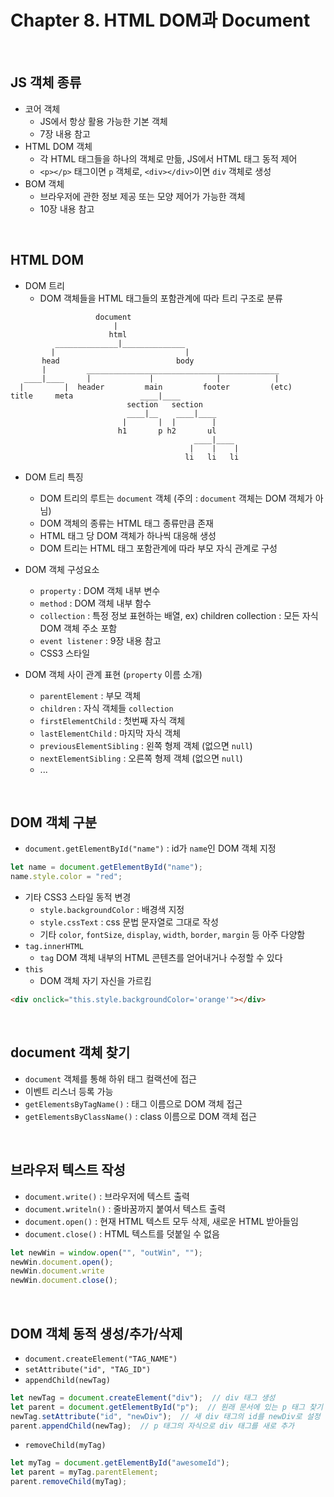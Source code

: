 # Chapter 8. HTML DOM과 Document

<br>

## JS 객체 종류
- 코어 객체
  + JS에서 항상 활용 가능한 기본 객체
  + 7장 내용 참고
- HTML DOM 객체
  + 각 HTML 태그들을 하나의 객체로 만듦, JS에서 HTML 태그 동적 제어
  + `<p></p>` 태그이면 `p` 객체로, `<div></div>`이면 `div` 객체로 생성
- BOM 객체
  + 브라우저에 관한 정보 제공 또는 모양 제어가 가능한 객체
  + 10장 내용 참고

<br>

## HTML DOM
- DOM 트리
  + DOM 객체들을 HTML 태그들의 포함관계에 따라 트리 구조로 분류
```
                   document
                       |
                      html
          ______________|______________
         |                             |
       head                          body
       |         ___________________________________________
   ____|____     |             |              |            |
  |         |  header         main         footer         (etc)
title     meta               ____|____
                          section   section
                          ____|__    ____|____
                         |       |  |        |
                        h1       p h2       ul
                                         ____|____
                                        |    |    |
                                       li   li   li
```

- DOM 트리 특징
  + DOM 트리의 루트는 `document` 객체 (주의 : `document` 객체는 DOM 객체가 아님)
  + DOM 객체의 종류는 HTML 태그 종류만큼 존재
  + HTML 태그 당 DOM 객체가 하나씩 대응해 생성
  + DOM 트리는 HTML 태그 포함관계에 따라 부모 자식 관계로 구성
 
- DOM 객체 구성요소
  + `property` : DOM 객체 내부 변수
  + `method` : DOM 객체 내부 함수
  + `collection` : 특정 정보 표현하는 배열, ex) children collection : 모든 자식 DOM 객체 주소 포함
  + `event listener` : 9장 내용 참고
  + CSS3 스타일
 
- DOM 객체 사이 관계 표현 (`property` 이름 소개)
  + `parentElement` : 부모 객체
  + `children` : 자식 객체들 `collection`
  + `firstElementChild` : 첫번째 자식 객체
  + `lastElementChild` : 마지막 자식 객체
  + `previousElementSibling` : 왼쪽 형제 객체 (없으면 `null`)
  + `nextElementSibling` : 오른쪽 형제 객체 (없으면 `null`)
  + ...
 
<br>

## DOM 객체 구분
- `document.getElementById("name")` : id가 `name`인 DOM 객체 지정
```javascript
let name = document.getElementById("name");
name.style.color = "red";
```
- 기타 CSS3 스타일 동적 변경
  + `style.backgroundColor` : 배경색 지정
  + `style.cssText` : css 문법 문자열로 그대로 작성
  + 기타 `color`, `fontSize`, `display`, `width`, `border`, `margin` 등 아주 다양함
- `tag.innerHTML`
  + `tag` DOM 객체 내부의 HTML 콘텐츠를 얻어내거나 수정할 수 있다
- `this`
  + DOM 객체 자기 자신을 가르킴
```html
<div onclick="this.style.backgroundColor='orange'"></div>
```

<br>

## document 객체 찾기
- `document` 객체를 통해 하위 태그 컬랙션에 접근
- 이벤트 리스너 등록 가능
- `getElementsByTagName()` : 태그 이름으로 DOM 객체 접근
- `getElementsByClassName()` : class 이름으로 DOM 객체 접근

<br>

## 브라우저 텍스트 작성
- `document.write()` : 브라우저에 텍스트 출력
- `document.writeln()` : 줄바꿈까지 붙여서 텍스트 출력
- `document.open()` : 현재 HTML 텍스트 모두 삭제, 새로운 HTML 받아들임
- `document.close()` : HTML 텍스트를 덧붙일 수 없음
```javascript
let newWin = window.open("", "outWin", "");
newWin.document.open();
newWin.document.write
newWin.document.close();
```

<br>

## DOM 객체 동적 생성/추가/삭제
- `document.createElement("TAG_NAME")`
- `setAttribute("id", "TAG_ID")`
- `appendChild(newTag)`
```javascript
let newTag = document.createElement("div");  // div 태그 생성
let parent = document.getElementById("p");  // 원래 문서에 있는 p 태그 찾기
newTag.setAttribute("id", "newDiv");  // 새 div 태그의 id를 newDiv로 설정
parent.appendChild(newTag);  // p 태그의 자식으로 div 태그를 새로 추가
```
- `removeChild(myTag)`
```javascript
let myTag = document.getElementById("awesomeId");
let parent = myTag.parentElement;
parent.removeChild(myTag);
```
